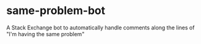 # same-problem-bot
A Stack Exchange bot to automatically handle comments along the lines of "I'm having the same problem"
